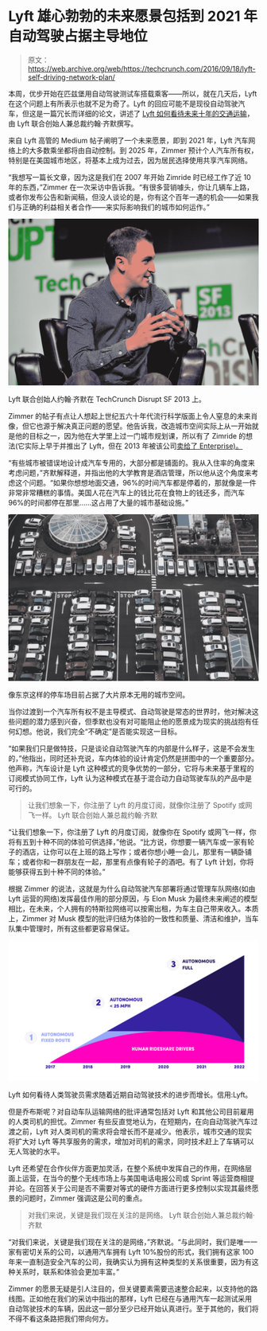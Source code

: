 # Lyft 雄心勃勃的未来愿景包括到 2021 年自动驾驶占据主导地位 

> 原文：<https://web.archive.org/web/https://techcrunch.com/2016/09/18/lyft-self-driving-network-plan/>

本周，优步开始在匹兹堡用自动驾驶测试车搭载乘客——所以，就在几天后，Lyft 在这个问题上有所表示也就不足为奇了。Lyft 的回应可能不是现役自动驾驶汽车，但这是一篇冗长而详细的论文，讲述了 [Lyft 如何看待未来十年的交通运输](https://web.archive.org/web/20230203080429/https://medium.com/@johnzimmer/the-third-transportation-revolution-27860f05fa91)，由 Lyft 联合创始人兼总裁约翰·齐默撰写。

来自 Lyft 高管的 Medium 帖子阐明了一个未来愿景，即到 2021 年，Lyft 汽车网络上的大多数乘坐都将由自动控制。到 2025 年，Zimmer 预计个人汽车所有权，特别是在美国城市地区，将基本上成为过去，因为居民选择使用共享汽车网络。

“我想写一篇长文章，因为这是我们在 2007 年开始 Zimride 时已经工作了近 10 年的东西，”Zimmer 在一次采访中告诉我。“有很多营销噱头，你让几辆车上路，或者你发布公告和新闻稿，但没人谈论的是，你有这个百年一遇的机会——如果我们与正确的利益相关者合作——来实际影响我们的城市如何运作。”

[![Lyft co-founder John Zimmer at TechCrunch Disrupt SF 2013.](img/08c15487ed354a0f1070bfef069184ea.png)](https://web.archive.org/web/20230203080429/https://techcrunch.com/wp-content/uploads/2015/11/9710500737_13c30e798a_k.jpg)

Lyft 联合创始人约翰·齐默在 TechCrunch Disrupt SF 2013 上。

Zimmer 的帖子有点让人想起上世纪五六十年代流行科学版面上令人窒息的未来肖像，但它也源于解决真正问题的愿望。他告诉我，改造城市空间实际上从一开始就是他的目标之一，因为他在大学里上过一门城市规划课，所以有了 Zimride 的想法(它实际上早于并推出了 Lyft，但在 2013 年被该公司[卖给了 Enterprise)。](https://web.archive.org/web/20230203080429/https://techcrunch.com/2013/07/12/lyft-zimride-enterprise/)

“有些城市被错误地设计成汽车专用的，大部分都是铺面的。我从入住率的角度来考虑问题，”齐默解释道，并指出他的大学教育是酒店管理，所以他从这个角度来考虑这个问题。“如果你想想地面交通，96%的时间汽车都是停着的，那就像是一件非常非常糟糕的事情。美国人花在汽车上的钱比花在食物上的钱还多，而汽车 96%的时间都停在那里……这占用了大量的城市基础设施。”

[![Parking lots like this one in Tokyo currently take up vast tracts of otherwise useless urban space, argues Lyft.](img/22a8108a3c8ccc7ad5710429ffa4f5c1.png)](https://web.archive.org/web/20230203080429/https://techcrunch.com/wp-content/uploads/2016/09/3251981473_448e069e1f_o.jpg)

像东京这样的停车场目前占据了大片原本无用的城市空间。

当你过渡到一个汽车所有权不是主导模式、自动驾驶是常态的世界时，他对解决这些问题的潜力感到兴奋，但季默也没有对可能阻止他的愿景成为现实的挑战抱有任何幻想。他说，我们完全“不确定”是否能实现这一目标。

“如果我们只是做特技，只是谈论自动驾驶汽车的内部是什么样子，这是不会发生的，”他指出，同时还补充说，车内体验的设计肯定仍然是拼图中的一个重要部分。他声称，汽车设计是 Lyft 这种模式的竞争优势的一部分，它将与未来基于里程的订阅模式协同工作，Lyft 认为这种模式在基于混合动力自动驾驶车队的产品中是可行的。

> 让我们想象一下，你注册了 Lyft 的月度订阅，就像你注册了 Spotify 或网飞一样。 Lyft 联合创始人兼总裁约翰·齐默

“让我们想象一下，你注册了 Lyft 的月度订阅，就像你在 Spotify 或网飞一样，你将有五到十种不同的体验可供选择，”他说。“比方说，你想要一辆汽车或一家有轮子的酒店，让你可以在上班的路上写作；或者你想小睡一会儿，那里有一辆卧铺车；或者你和一群朋友在一起，那里有点像有轮子的酒吧。有了 Lyft 计划，你将能够获得五到十种不同的体验。”

根据 Zimmer 的说法，这就是为什么自动驾驶汽车部署将通过管理车队网络(如由 Lyft 运营的网络)发挥最佳作用的部分原因，与 Elon Musk 为最终未来阐述的模型相比，在未来，个人拥有的特斯拉网络可以按需出租，为车主自己带来收入。本质上，Zimmer 对 Musk 模型的批评归结为体验的一致性和质量、清洁和维护，当车队集中管理时，所有这些都更容易保证。

[![How Lyft sees human driver demand increasing with near-term autonomous advancements. Credit: Lyft.](img/29af45ceb95e3c594e34b476fa6a4806.png)](https://web.archive.org/web/20230203080429/https://techcrunch.com/wp-content/uploads/2016/09/tra_graph4.png)

Lyft 如何看待人类驾驶员需求随着近期自动驾驶技术的进步而增长。信用:Lyft。

但是乔布斯呢？对自动车队运输网络的批评通常包括对 Lyft 和其他公司目前雇用的人类司机的担忧。Zimmer 有些反直觉地认为，在短期内，在向自动驾驶汽车过渡之前，Lyft 对人类司机的需求将会增长而不是减少。他表示，城市交通的现实将扩大对 Lyft 等共享服务的需求，增加对司机的需求，同时技术赶上了车辆可以无人驾驶的水平。

Lyft 还希望在合作伙伴方面更加灵活，在整个系统中发挥自己的作用，在网络层面上运营，在当今的整个无线市场上与美国电话电报公司或 Sprint 等运营商相提并论。在回答关于公司是否不需要对等式的硬件方面进行更多控制以实现其最终愿景的问题时，Zimmer 强调这是公司的重点。

> 对我们来说，关键是我们现在关注的是网络。 Lyft 联合创始人兼总裁约翰·齐默

“对我们来说，关键是我们现在关注的是网络，”齐默说。“与此同时，我们是唯一一家有密切关系的公司，以通用汽车拥有 Lyft 10%股份的形式，我们拥有这家 100 年来一直制造安全汽车的公司，我确实认为拥有这种类型的关系很重要，因为有这种关系时，联系和体验会更加丰富。”

Zimmer 的愿景无疑是引人注目的，但关键要素需要迅速整合起来，以支持他的路线图。正如他在我们的采访中指出的那样，Lyft 已经在与通用汽车一起测试采用自动驾驶技术的车辆，因此这一部分至少已经开始认真进行。至于其他的，我们将不得不看这条路把我们带向何方。